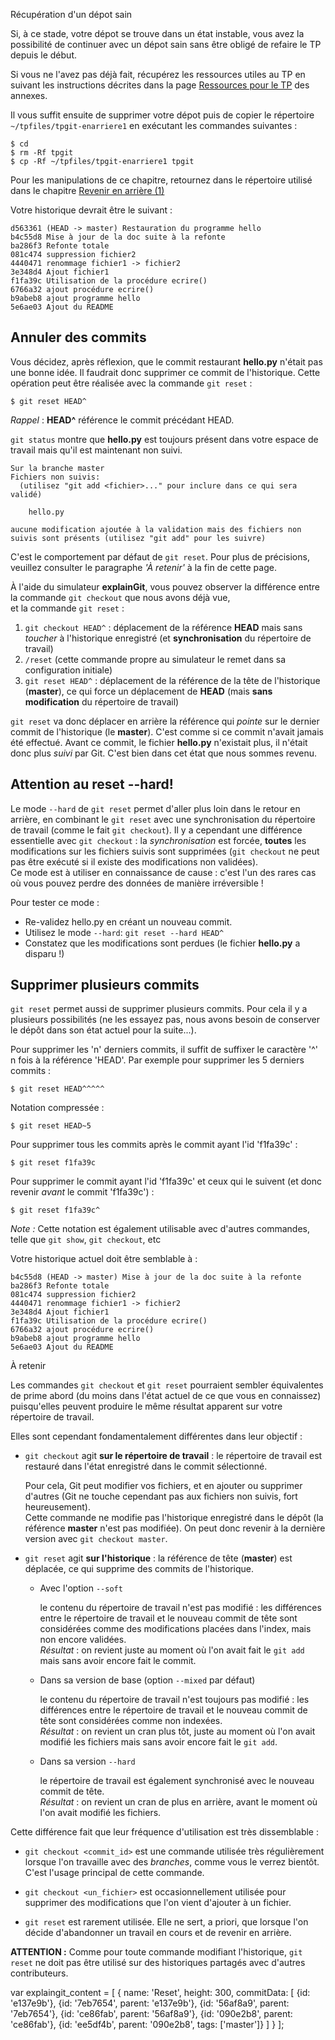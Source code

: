 Récupération d'un dépot sain

Si, à ce stade, votre dépot se trouve dans un état instable, vous avez la possibilité de continuer avec un dépot sain sans être obligé de refaire le TP depuis le début.

Si vous ne l'avez pas déjà fait, récupérez les ressources utiles au TP en suivant les instructions décrites dans la page [Ressources pour le TP](../annexes/tpfiles/) des annexes.

Il vous suffit ensuite de supprimer votre dépot puis de copier le répertoire `~/tpfiles/tpgit-enarriere1` en exécutant les commandes suivantes :

`$ cd`  
`$ rm -Rf tpgit`  
`$ cp -Rf ~/tpfiles/tpgit-enarriere1 tpgit`

Pour les manipulations de ce chapitre, retournez dans le répertoire utilisé dans le chapitre [Revenir en arrière (1)](./05-RetourArriere1.md)

Votre historique devrait être le suivant :

    d563361 (HEAD -> master) Restauration du programme hello
    b4c55d8 Mise à jour de la doc suite à la refonte
    ba286f3 Refonte totale
    081c474 suppression fichier2
    4440471 renommage fichier1 -> fichier2
    3e348d4 Ajout fichier1
    f1fa39c Utilisation de la procédure ecrire()
    6766a32 ajout procédure ecrire()
    b9abeb8 ajout programme hello
    5e6ae03 Ajout du README
    

Annuler des commits
-------------------

Vous décidez, après réflexion, que le commit restaurant **hello.py** n'était pas une bonne idée. Il faudrait donc supprimer ce commit de l'historique. Cette opération peut être réalisée avec la commande `git reset` :

    $ git reset HEAD^
    

_Rappel_ : **HEAD^** référence le commit précédant HEAD.

`git status` montre que **hello.py** est toujours présent dans votre espace de travail mais qu'il est maintenant non suivi.

    Sur la branche master
    Fichiers non suivis:
      (utilisez "git add <fichier>..." pour inclure dans ce qui sera validé)
    
        hello.py
    
    aucune modification ajoutée à la validation mais des fichiers non suivis sont présents (utilisez "git add" pour les suivre)
    

C'est le comportement par défaut de `git reset`. Pour plus de précisions, veuillez consulter le paragraphe _'À retenir'_ à la fin de cette page.

À l'aide du simulateur **explainGit**, vous pouvez observer la différence entre la commande `git checkout` que nous avons déjà vue,  
et la commande `git reset` :

1.  `git checkout HEAD^` : déplacement de la référence **HEAD** mais sans _toucher_ à l'historique enregistré (et **synchronisation** du répertoire de travail)
2.  `/reset` (cette commande propre au simulateur le remet dans sa configuration initiale)
3.  `git reset HEAD^` : déplacement de la référence de la tête de l'historique (**master**), ce qui force un déplacement de **HEAD** (mais **sans modification** du répertoire de travail)

`git reset` va donc déplacer en arrière la référence qui _pointe_ sur le dernier commit de l'historique (le **master**). C'est comme si ce commit n'avait jamais été effectué. Avant ce commit, le fichier **hello.py** n'existait plus, il n'était donc plus _suivi_ par Git. C'est bien dans cet état que nous sommes revenu.

Attention au reset --hard!
--------------------------

Le mode `--hard` de `git reset` permet d'aller plus loin dans le retour en arrière, en combinant le `git reset` avec une synchronisation du répertoire de travail (comme le fait `git checkout`). Il y a cependant une différence essentielle avec `git checkout` : la _synchronisation_ est forcée, **toutes** les modifications sur les fichiers suivis sont supprimées (`git checkout` ne peut pas être exécuté si il existe des modifications non validées).  
Ce mode est à utiliser en connaissance de cause : c'est l'un des rares cas où vous pouvez perdre des données de manière irréversible !

Pour tester ce mode :

*   Re-validez hello.py en créant un nouveau commit.
*   Utilisez le mode `--hard`: `git reset --hard HEAD^`
*   Constatez que les modifications sont perdues (le fichier **hello.py** a disparu !)

Supprimer plusieurs commits
---------------------------

`git reset` permet aussi de supprimer plusieurs commits. Pour cela il y a plusieurs possibilités (ne les essayez pas, nous avons besoin de conserver le dépôt dans son état actuel pour la suite...).

Pour supprimer les 'n' derniers commits, il suffit de suffixer le caractère '^' n fois à la référence 'HEAD'. Par exemple pour supprimer les 5 derniers commits :

    $ git reset HEAD^^^^^
    

Notation compressée :

    $ git reset HEAD~5
    

Pour supprimer tous les commits après le commit ayant l'id 'f1fa39c' :

    $ git reset f1fa39c
    

Pour supprimer le commit ayant l'id 'f1fa39c' et ceux qui le suivent (et donc revenir _avant_ le commit 'f1fa39c') :

    $ git reset f1fa39c^
    

_Note :_ Cette notation est également utilisable avec d'autres commandes, telle que `git show`, `git checkout`, etc

Votre historique actuel doit être semblable à :

    b4c55d8 (HEAD -> master) Mise à jour de la doc suite à la refonte
    ba286f3 Refonte totale
    081c474 suppression fichier2
    4440471 renommage fichier1 -> fichier2
    3e348d4 Ajout fichier1
    f1fa39c Utilisation de la procédure ecrire()
    6766a32 ajout procédure ecrire()
    b9abeb8 ajout programme hello
    5e6ae03 Ajout du README
    

À retenir

Les commandes `git checkout` et `git reset` pourraient sembler équivalentes de prime abord (du moins dans l'état actuel de ce que vous en connaissez) puisqu'elles peuvent produire le même résultat apparent sur votre répertoire de travail.

Elles sont cependant fondamentalement différentes dans leur objectif :

*   `git checkout` agit **sur le répertoire de travail** : le répertoire de travail est restauré dans l'état enregistré dans le commit sélectionné.
    
    Pour cela, Git peut modifier vos fichiers, et en ajouter ou supprimer d'autres (Git ne touche cependant pas aux fichiers non suivis, fort heureusement).  
    Cette commande ne modifie pas l'historique enregistré dans le dépôt (la référence **master** n'est pas modifiée). On peut donc revenir à la dernière version avec `git checkout master`.
    
*   `git reset` agit **sur l'historique** : la référence de tête (**master**) est déplacée, ce qui supprime des commits de l'historique.
    
    *   Avec l'option `--soft`
        
        le contenu du répertoire de travail n'est pas modifié : les différences entre le répertoire de travail et le nouveau commit de tête sont considérées comme des modifications placées dans l'index, mais non encore validées.  
        _Résultat_ : on revient juste au moment où l'on avait fait le `git add` mais sans avoir encore fait le commit.
        
    *   Dans sa version de base (option `--mixed` par défaut)
        
        le contenu du répertoire de travail n'est toujours pas modifié : les différences entre le répertoire de travail et le nouveau commit de tête sont considérées comme non indexées.  
        _Résultat_ : on revient un cran plus tôt, juste au moment où l'on avait modifié les fichiers mais sans avoir encore fait le `git add`.
        
    *   Dans sa version `--hard`
        
        le répertoire de travail est également synchronisé avec le nouveau commit de tête.  
        _Résultat_ : on revient un cran de plus en arrière, avant le moment où l'on avait modifié les fichiers.
        

Cette différence fait que leur fréquence d'utilisation est très dissemblable :

*   `git checkout <commit_id>` est une commande utilisée très régulièrement lorsque l'on travaille avec des _branches_, comme vous le verrez bientôt. C'est l'usage principal de cette commande.
    
*   `git checkout <un_fichier>` est occasionnellement utilisée pour supprimer des modifications que l'on vient d'ajouter à un fichier.
    
*   `git reset` est rarement utilisée. Elle ne sert, a priori, que lorsque l'on décide d'abandonner un travail en cours et de revenir en arrière.
    

**ATTENTION :** Comme pour toute commande modifiant l'historique, `git reset` ne doit pas être utilisé sur des historiques partagés avec d'autres contributeurs.

var explaingit\_content = \[ { name: 'Reset', height: 300, commitData: \[ {id: 'e137e9b'}, {id: '7eb7654', parent: 'e137e9b'}, {id: '56af8a9', parent: '7eb7654'}, {id: 'ce86fab', parent: '56af8a9'}, {id: '090e2b8', parent: 'ce86fab'}, {id: 'ee5df4b', parent: '090e2b8', tags: \['master'\]} \] } \];